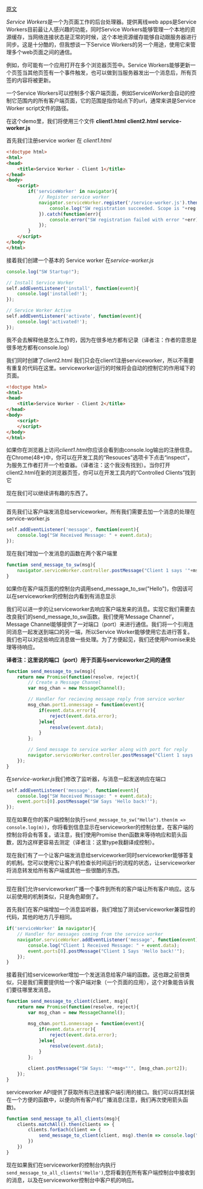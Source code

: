 [原文](http://craig-russell.co.uk/2016/01/29/service-worker-messaging.html#.XCc7eJP1XvC)

*Service Workers*是一个为页面工作的后台处理器。提供离线web apps是Service Workers目前最让人感兴趣的功能，同时Service Workers能够管理一个本地的资源缓存，当网络连接状态是正常的时候，这个本地资源缓存能够自动跟服务器进行同步。这是十分酷的，但我想谈一下Service Workers的另一个用途，使用它来管理多个web页面之间的通信。

例如，你可能有一个应用打开在多个浏览器页签中。Service Workers能够更新一个页签当其他页签有一个事件触发，也可以做到当服务器发出一个消息后，所有页签的内容将被更新。

一个Service Workers可以控制多个客户端页面，例如ServiceWorker会自动的控制它范围内的所有客户端页面，它的范围是指你站点下的url，通常来讲是Service Worker script文件的路径。

在这个demo里，我们将使用三个文件 **client1.html** **client2.html** **service-worker.js**

首先我们注册service worker 在 *client1.html*

```html
<!doctype html>
<html>
<head>
    <title>Service Worker - Client 1</title>
</head>
<body>
    <script>
        if('serviceWorker' in navigator){
            // Register service worker
            navigator.serviceWorker.register('/service-worker.js').then(function(reg){
                console.log("SW registration succeeded. Scope is "+reg.scope);
            }).catch(function(err){
                console.error("SW registration failed with error "+err);
            });
        }
    </script>
</body>
</html>
```

接着我们创建一个基本的 Service worker 在*service-worker.js*

```js
console.log("SW Startup!");

// Install Service Worker
self.addEventListener('install', function(event){
    console.log('installed!');
});

// Service Worker Active
self.addEventListener('activate', function(event){
    console.log('activated!');
});
```

我不会去解释他是怎么工作的，因为在很多地方都有记录（译者注：作者的意思是很多地方都有console.log）

我们同时创建了client2.html 我们只会在client1注册serviceworker，所以不需要有重复的代码在这里。serviceworker运行的时候将会自动的控制它的作用域下的页面。

```html
<!doctype html>
<html>
<head>
    <title>Service Worker - Client 2</title>
</head>
<body>
    <script>
    </script>
</body>
</html>
```

如果你在浏览器上访问*client1.html*你应该会看到由console.log输出的注册信息。在Chrome(48+)中，你可以在开发工具的“Resouces”选项卡下点击“inspect”，为服务工作者打开一个检查器。（译者注：这个我没有找到）。当你打开client2.html在新的浏览器页签，你可以在开发工具内的“Controlled Clients”找到它

现在我们可以继续讲有趣的东西了。

---

首先我们让客户端发消息给serviceworker。所有我们需要去加一个消息的处理在service-worker.js

```js
self.addEventListener('message', function(event){
    console.log("SW Received Message: " + event.data);
});
```

现在我们增加一个发消息的函数在两个客户端里

```js
function send_message_to_sw(msg){
    navigator.serviceWorker.controller.postMessage("Client 1 says '"+msg+"'");
}
```

如果你在客户端页面的控制台内调用send_message_to_sw("Hello")，你因该可以在serviceworker的控制台内看到有消息显示

我们可以进一步的让serviceworker去响应客户端发来的消息。实现它我们需要去改良我们的send_message_to_sw函数。我们使用‘Message Channel’，Message Channel能够提供了一对端口（port）来进行通信。我们将一个引用连同消息一起发送到端口的另一端，所以Service Worker能够使用它去进行答复。我们也可以对这些响应消息做一些处理。为了方便起见，我们还使用Promise来处理等待响应。

**译者注：这里说的端口（port）用于页面与serviceworker之间的通信**

```js
function send_message_to_sw(msg){
    return new Promise(function(resolve, reject){
        // Create a Message Channel
        var msg_chan = new MessageChannel();

        // Handler for recieving message reply from service worker
        msg_chan.port1.onmessage = function(event){
            if(event.data.error){
                reject(event.data.error);
            }else{
                resolve(event.data);
            }
        };

        // Send message to service worker along with port for reply
        navigator.serviceWorker.controller.postMessage("Client 1 says '"+msg+"'", [msg_chan.port2]);
    });
}
```

在*service-worker.js*我们修改了监听器，与消息一起发送响应在端口

```js
self.addEventListener('message', function(event){
    console.log("SW Received Message: " + event.data);
    event.ports[0].postMessage("SW Says 'Hello back!'");
});
```

现在如果在你的客户端控制台执行```send_message_to_sw("Hello").then(m => console.log(m))```，你将看到信息显示在serviceworker的控制台里，在客户端的控制台将会有答复。请注意，我们使用Promise then函数来等待响应和箭头函数，因为这样更容易去测定（译者注：这里type我翻译成控制）。

现在我们有了一个让客户端发消息给serviceworker同时serviceworker能够答复的机制。您可以使用它让客户机检查长时间运行的流程的状态，让serviceworker将消息转发给所有客户端或其他一些很酷的东西。

---

现在我们允许serviceworker广播一个事件到所有的客户端让所有客户响应。这与以前使用的机制类似，只是角色颠倒了。

首先我们在客户端增加一个消息监听器，我们增加了测试serviceworker兼容性的代码，其他的地方几乎相同。

```js
if('serviceWorker' in navigator){
    // Handler for messages coming from the service worker
    navigator.serviceWorker.addEventListener('message', function(event){
        console.log("Client 1 Received Message: " + event.data);
        event.ports[0].postMessage("Client 1 Says 'Hello back!'");
    });
}
```

接着我们给serviceworker增加一个发送消息给客户端的函数。这也跟之前很类似，只是我们需要提供给一个客户端对象（一个页面的应用），这个对象能告诉我们要往哪里发消息。

```js
function send_message_to_client(client, msg){
    return new Promise(function(resolve, reject){
        var msg_chan = new MessageChannel();

        msg_chan.port1.onmessage = function(event){
            if(event.data.error){
                reject(event.data.error);
            }else{
                resolve(event.data);
            }
        };

        client.postMessage("SW Says: '"+msg+"'", [msg_chan.port2]);
    });
}
```

serviceworker API提供了获取所有已连接客户端引用的接口。我们可以将其封装在一个方便的函数中，以便向所有客户机广播消息(注意，我们再次使用箭头函数)。

```js
function send_message_to_all_clients(msg){
    clients.matchAll().then(clients => {
        clients.forEach(client => {
            send_message_to_client(client, msg).then(m => console.log("SW Received Message: "+m));
        })
    })
}
```

现在如果我们在serviceworker的控制台内执行```send_message_to_all_clients('Hello')```,您将看到在所有客户端控制台中接收到的消息，以及在serviceworker控制台中客户机的响应。
